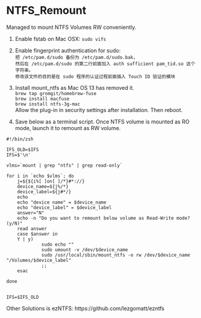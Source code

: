 # NTFS_Remount
Managed to mount NTFS Volumes RW conveniently. 
1. Enable fstab on Mac OSX:  `sudo vifs`
2. Enable fingerprint authentication for sudo: <br>
`把 /etc/pam.d/sudo 备份为 /etc/pam.d/sudo.bak，`<br>`然后在 /etc/pam.d/sudo 的第二行前面加入 auth sufficient pam_tid.so 这个字符串。`<br>
`修改该文件的目的是在 sudo 程序的认证过程前面插入 Touch ID 验证的模块`
3. Install mount_ntfs as Mac OS 13 has removed it. <br>
`brew tap gromgit/homebrew-fuse`<br>
`brew install macfuse`<br>
`brew install ntfs-3g-mac`<br>
Allow the plug-in in security settings after installation. Then reboot. 

4. Save below as a terminal script. Once NTFS volume is mounted as RO mode, launch it to remount as RW volume. 
```
#!/bin/zsh

IFS_OLD=$IFS
IFS=$'\n'

vlms=`mount | grep "ntfs" | grep read-only`

for i in `echo $vlms`; do 
    j=${${i%[ ]on[ ]/*}#*://}
    device_name=${j%/*}
    device_label=${j#*/}
    echo 
    echo "device name" = $device_name
    echo "device_label" = $device_label
    answer="N"
    echo -n "Do you want to remount below volume as Read-Write mode?(y/N)" 
    read answer
    case $answer in 
    Y | y) 
             sudo echo "" 
             sudo umount -v /dev/$device_name 
             sudo /usr/local/sbin/mount_ntfs -o rw /dev/$device_name "/Volumes/$device_label" 
             ;;
    esac

done


IFS=$IFS_OLD
```
<p>
Other Solutions is ezNTFS:  https://github.com/lezgomatt/ezntfs
    
